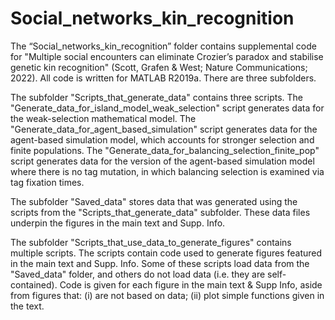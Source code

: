 # Social_networks_kin_recognition

The “Social_networks_kin_recognition” folder contains supplemental code for "Multiple social encounters can eliminate Crozier’s paradox and stabilise genetic kin recognition" (Scott, Grafen & West; Nature Communications; 2022). All code is written for MATLAB R2019a. There are three subfolders.

The subfolder "Scripts_that_generate_data" contains three scripts. The "Generate_data_for_island_model_weak_selection" script generates data for the weak-selection mathematical model. The "Generate_data_for_agent_based_simulation" script generates data for the agent-based simulation model, which accounts for stronger selection and finite populations. The "Generate_data_for_balancing_selection_finite_pop" script generates data for the version of the agent-based simulation model where there is no tag mutation, in which balancing selection is examined via tag fixation times.

The subfolder "Saved_data" stores data that was generated using the scripts from the "Scripts_that_generate_data" subfolder. These data files underpin the figures in the main text and Supp. Info.

The subfolder "Scripts_that_use_data_to_generate_figures" contains multiple scripts. The scripts contain code used to generate figures featured in the main text and Supp. Info. Some of these scripts load data from the "Saved_data" folder, and others do not load data (i.e. they are self-contained). Code is given for each figure in the main text & Supp Info, aside from figures that: (i) are not based on data; (ii) plot simple functions given in the text.
